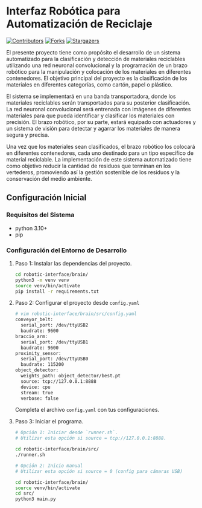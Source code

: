 # Interfaz Robótica para Automatización de Reciclaje

[![Contributors][contributors-shield]][contributors-url]
[![Forks][forks-shield]][forks-url]
[![Stargazers][stars-shield]][stars-url]

El presente proyecto tiene como propósito el desarrollo de un sistema automatizado para la clasificación 
y detección de materiales reciclables utilizando una red neuronal convolucional y la programación de un 
brazo robótico para la manipulación y colocación de los materiales en diferentes contenedores. 
El objetivo principal del proyecto es la clasificación de los materiales en diferentes categorías, 
como cartón, papel o plástico. 

El sistema se implementará en una banda transportadora, donde los materiales reciclables serán transportados
para su posterior clasificación. La red neuronal convolucional será entrenada con imágenes de diferentes 
materiales para que pueda identificar y clasificar los materiales con precisión. El brazo robótico, por su parte,
estará equipado con actuadores y un sistema de visión para detectar y agarrar los materiales de manera segura y precisa.

Una vez que los materiales sean clasificados, el brazo robótico los colocará en diferentes contenedores, cada uno 
destinado para un tipo específico de material reciclable. La implementación de este sistema automatizado tiene como
objetivo reducir la cantidad de residuos que terminan en los vertederos, promoviendo así la gestión sostenible de los
residuos y la conservación del medio ambiente.


## Configuración Inicial

### Requisitos del Sistema
- python 3.10+
- pip

### Configuración del Entorno de Desarrollo

1. Paso 1: Instalar las dependencias del proyecto.
    ```bash
    cd robotic-interface/brain/
    python3 -m venv venv
    source venv/bin/activate
    pip install -r requirements.txt
    ```

2. Paso 2: Configurar el proyecto desde `config.yaml`
    ```bash
    # vim robotic-interface/brain/src/config.yaml
    conveyor_belt:
      serial_port: /dev/ttyUSB2
      baudrate: 9600
    braccio_arm:
      serial_port: /dev/ttyUSB1
      baudrate: 9600
    proximity_sensor:
      serial_port: /dev/ttyUSB0
      baudrate: 115200
    object_detector:
      weights_path: object_detector/best.pt
      source: tcp://127.0.0.1:8888
      device: cpu
      stream: true
      verbose: false
    ```
    Completa el archivo `config.yaml` con tus configuraciones.
   
4. Paso 3: Iniciar el programa.
    ```bash
    # Opción 1: Iniciar desde `runner.sh`.
    # Utilizar esta opción si source = tcp://127.0.0.1:8888.

    cd robotic-interface/brain/src/
    ./runner.sh
    
    # Opción 2: Inicio manual
    # Utilizar esta opción si source = 0 (config para cámaras USB)

    cd robotic-interface/brain/
    source venv/bin/activate
    cd src/
    python3 main.py
    ```
    
[contributors-shield]: https://img.shields.io/github/contributors/0xCronos/robotic-interface.svg?style=for-the-badge
[contributors-url]: https://github.com/0xCronos/robotic-interface/graphs/contributors
[forks-shield]: https://img.shields.io/github/forks/0xCronos/robotic-interface.svg?style=for-the-badge
[forks-url]: https://github.com/0xCronos/robotic-interface/network/members
[stars-shield]: https://img.shields.io/github/stars/0xCronos/robotic-interface.svg?style=for-the-badge
[stars-url]: https://github.com/0xCronos/robotic-interface/stargazers
